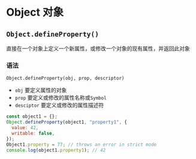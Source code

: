 # Object 对象

## `Object.defineProperty()`

直接在一个对象上定义一个新属性，或修改一个对象的现有属性，并返回此对象

### 语法

`Object.defineProperty(obj, prop, descriptor)`

- `obj` 要定义属性的对象
- `prop` 要定义或修改的属性名称或`Symbol`
- `desciptor` 要定义或修改的属性描述符

```js
const object1 = {};
Object.defineProperty(object1, "property1", {
  value: 42,
  writable: false,
});
Object1.property = 77; // throws an error in strict mode
console.log(object1.property1); // 42
```
